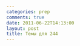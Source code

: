 ```yaml
---
categories: prep
comments: true
date: 2011-06-22T14:13:00
layout: post
title: Темы для 244
---
```


